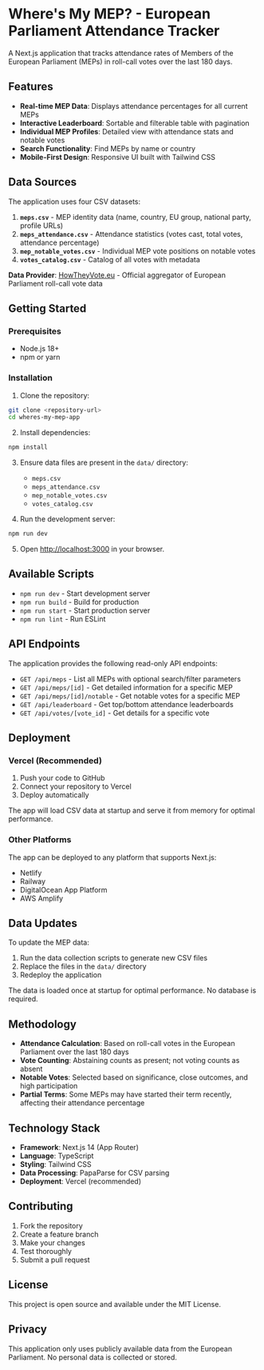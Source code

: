 # Where's My MEP? - European Parliament Attendance Tracker

A Next.js application that tracks attendance rates of Members of the European Parliament (MEPs) in roll-call votes over the last 180 days.

## Features

- **Real-time MEP Data**: Displays attendance percentages for all current MEPs
- **Interactive Leaderboard**: Sortable and filterable table with pagination
- **Individual MEP Profiles**: Detailed view with attendance stats and notable votes
- **Search Functionality**: Find MEPs by name or country
- **Mobile-First Design**: Responsive UI built with Tailwind CSS

## Data Sources

The application uses four CSV datasets:

1. **`meps.csv`** - MEP identity data (name, country, EU group, national party, profile URLs)
2. **`meps_attendance.csv`** - Attendance statistics (votes cast, total votes, attendance percentage)
3. **`mep_notable_votes.csv`** - Individual MEP vote positions on notable votes
4. **`votes_catalog.csv`** - Catalog of all votes with metadata

**Data Provider**: [HowTheyVote.eu](https://howtheyvote.eu/) - Official aggregator of European Parliament roll-call vote data

## Getting Started

### Prerequisites

- Node.js 18+ 
- npm or yarn

### Installation

1. Clone the repository:
```bash
git clone <repository-url>
cd wheres-my-mep-app
```

2. Install dependencies:
```bash
npm install
```

3. Ensure data files are present in the `data/` directory:
   - `meps.csv`
   - `meps_attendance.csv` 
   - `mep_notable_votes.csv`
   - `votes_catalog.csv`

4. Run the development server:
```bash
npm run dev
```

5. Open [http://localhost:3000](http://localhost:3000) in your browser.

## Available Scripts

- `npm run dev` - Start development server
- `npm run build` - Build for production
- `npm run start` - Start production server
- `npm run lint` - Run ESLint

## API Endpoints

The application provides the following read-only API endpoints:

- `GET /api/meps` - List all MEPs with optional search/filter parameters
- `GET /api/meps/[id]` - Get detailed information for a specific MEP
- `GET /api/meps/[id]/notable` - Get notable votes for a specific MEP
- `GET /api/leaderboard` - Get top/bottom attendance leaderboards
- `GET /api/votes/[vote_id]` - Get details for a specific vote

## Deployment

### Vercel (Recommended)

1. Push your code to GitHub
2. Connect your repository to Vercel
3. Deploy automatically

The app will load CSV data at startup and serve it from memory for optimal performance.

### Other Platforms

The app can be deployed to any platform that supports Next.js:
- Netlify
- Railway
- DigitalOcean App Platform
- AWS Amplify

## Data Updates

To update the MEP data:

1. Run the data collection scripts to generate new CSV files
2. Replace the files in the `data/` directory
3. Redeploy the application

The data is loaded once at startup for optimal performance. No database is required.

## Methodology

- **Attendance Calculation**: Based on roll-call votes in the European Parliament over the last 180 days
- **Vote Counting**: Abstaining counts as present; not voting counts as absent
- **Notable Votes**: Selected based on significance, close outcomes, and high participation
- **Partial Terms**: Some MEPs may have started their term recently, affecting their attendance percentage

## Technology Stack

- **Framework**: Next.js 14 (App Router)
- **Language**: TypeScript
- **Styling**: Tailwind CSS
- **Data Processing**: PapaParse for CSV parsing
- **Deployment**: Vercel (recommended)

## Contributing

1. Fork the repository
2. Create a feature branch
3. Make your changes
4. Test thoroughly
5. Submit a pull request

## License

This project is open source and available under the MIT License.

## Privacy

This application only uses publicly available data from the European Parliament. No personal data is collected or stored.